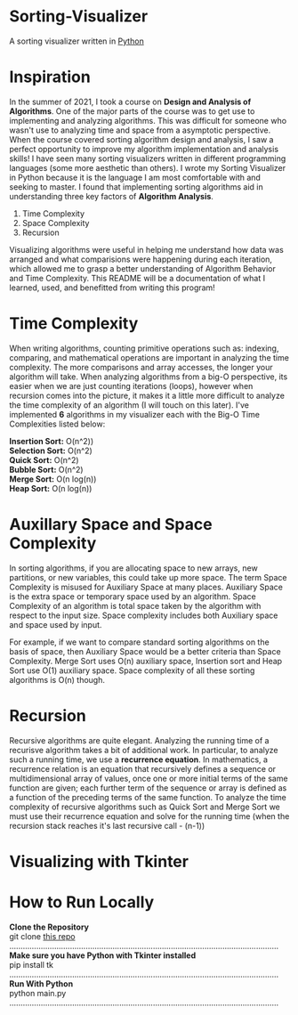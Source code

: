 # Sorting-Visualizer
A sorting visualizer written in [Python](https://docs.python.org/3/)


# Inspiration
In the summer of 2021, I took a course on **Design and Analysis of Algorithms**. One of the major parts of the course was to get use to implementing and analyzing algorithms. This was difficult for someone who wasn't use to analyzing time and space from a asymptotic perspective. When the course covered sorting algorithm design and analysis, I saw a perfect opportunity to improve my algorithm implementation and analysis skills! I have seen many sorting visualizers written in different programming languages (some more aesthetic than others). I wrote my Sorting Visualizer in Python because it is the language I am most comfortable with and seeking to master. I found that implementing sorting algorithms aid in understanding three key factors of **Algorithm Analysis**.<br /> 
1. Time Complexity<br />
2. Space Complexity<br />
3. Recursion<br />

Visualizing algorithms were useful in helping me understand how data was arranged and what comparisions were happening during each iteration, which allowed me to grasp a better understanding of Algorithm Behavior and Time Complexity. This README will be a documentation of what I learned, used, and benefitted from writing this program!

# Time Complexity
When writing algorithms, counting primitive operations such as: indexing, comparing, and mathematical operations are important in analyzing the time complexity. The more comparisons and array accesses, the longer your algorithm will take. When analyzing algorithms from a big-O perspective, its easier when we are just counting iterations (loops), however when recursion comes into the picture, it makes it a little more difficult to analyze the time complexity of an algorithm (I will touch on this later). I've implemented **6** algorithms in my visualizer each with the Big-O Time Complexities listed below:<br />

**Insertion Sort:** O(n^2))<br /> 
**Selection Sort:** O(n^2)<br /> 
**Quick Sort:** O(n^2)<br /> 
**Bubble Sort:** O(n^2) <br /> 
**Merge Sort:** O(n log(n)) <br /> 
**Heap Sort:** O(n log(n)) <br /> 

# Auxillary Space and Space Complexity
In sorting algorithms, if you are allocating space to new arrays, new partitions, or new variables, this could take up more space. The term Space Complexity is misused for Auxiliary Space at many places. Auxiliary Space is the extra space or temporary space used by an algorithm. Space Complexity of an algorithm is total space taken by the algorithm with respect to the input size. Space complexity includes both Auxiliary space and space used by input. 

For example, if we want to compare standard sorting algorithms on the basis of space, then Auxiliary Space would be a better criteria than Space Complexity. Merge Sort uses O(n) auxiliary space, Insertion sort and Heap Sort use O(1) auxiliary space. Space complexity of all these sorting algorithms is O(n) though. 

# Recursion
Recursive algorithms are quite elegant. Analyzing the running time of a recurisve algorithm takes a bit of additional work. In particular, to analyze such a running time, we use a **recurrence equation**. In mathematics, a recurrence relation is an equation that recursively defines a sequence or multidimensional array of values, once one or more initial terms of the same function are given; each further term of the sequence or array is defined as a function of the preceding terms of the same function. To analyze the time complexity of recursive algorithms such as Quick Sort and Merge Sort we must use their recurrence equation and solve for the running time (when the recursion stack reaches it's last recursive call - (n-1))

# Visualizing with Tkinter


# How to Run Locally
**Clone the Repository**<br />
git clone [this repo](https://github.com/jasonnguyen0310/Sorting-Visualizer.git)<br />
........................................................................................................................<br />
**Make sure you have Python with Tkinter installed**<br />
pip install tk<br />
........................................................................................................................<br />
**Run With Python**<br />
python main.py<br />
........................................................................................................................<br />
